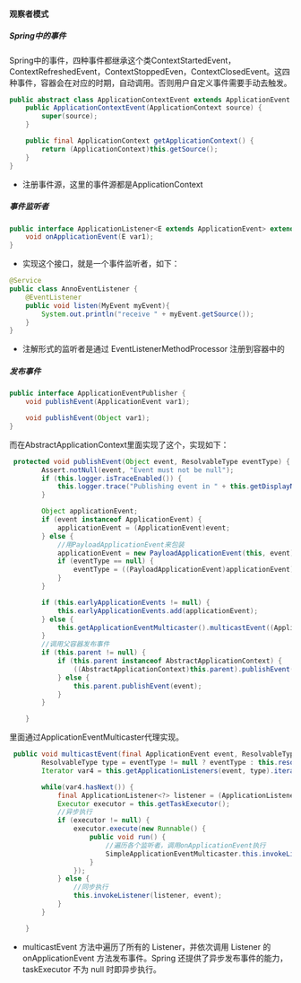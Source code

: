 #### 观察者模式

##### Spring中的事件
Spring中的事件，四种事件都继承这个类ContextStartedEvent，ContextRefreshedEvent，ContextStoppedEven，ContextClosedEvent。这四种事件，容器会在对应的时期，自动调用。否则用户自定义事件需要手动去触发。
```java
public abstract class ApplicationContextEvent extends ApplicationEvent {
    public ApplicationContextEvent(ApplicationContext source) {
        super(source);
    }

    public final ApplicationContext getApplicationContext() {
        return (ApplicationContext)this.getSource();
    }
}
```
* 注册事件源，这里的事件源都是ApplicationContext

##### 事件监听者
```java
public interface ApplicationListener<E extends ApplicationEvent> extends EventListener {
    void onApplicationEvent(E var1);
}
```
* 实现这个接口，就是一个事件监听者，如下：
```java
@Service
public class AnnoEventListener {
    @EventListener
    public void listen(MyEvent myEvent){
        System.out.println("receive " + myEvent.getSource());
    }
}
```
* 注解形式的监听者是通过 EventListenerMethodProcessor 注册到容器中的

##### 发布事件
```java
public interface ApplicationEventPublisher {
    void publishEvent(ApplicationEvent var1);

    void publishEvent(Object var1);
}
```
而在AbstractApplicationContext里面实现了这个，实现如下：
```java
 protected void publishEvent(Object event, ResolvableType eventType) {
        Assert.notNull(event, "Event must not be null");
        if (this.logger.isTraceEnabled()) {
            this.logger.trace("Publishing event in " + this.getDisplayName() + ": " + event);
        }

        Object applicationEvent;
        if (event instanceof ApplicationEvent) {
            applicationEvent = (ApplicationEvent)event;
        } else {
            //用PayloadApplicationEvent来包装
            applicationEvent = new PayloadApplicationEvent(this, event);
            if (eventType == null) {
                eventType = ((PayloadApplicationEvent)applicationEvent).getResolvableType();
            }
        }

        if (this.earlyApplicationEvents != null) {
            this.earlyApplicationEvents.add(applicationEvent);
        } else {
            this.getApplicationEventMulticaster().multicastEvent((ApplicationEvent)applicationEvent, eventType);
        }
        //调用父容器发布事件
        if (this.parent != null) {
            if (this.parent instanceof AbstractApplicationContext) {
                ((AbstractApplicationContext)this.parent).publishEvent(event, eventType);
            } else {
                this.parent.publishEvent(event);
            }
        }

    }
```
里面通过ApplicationEventMulticaster代理实现。
```java
 public void multicastEvent(final ApplicationEvent event, ResolvableType eventType) {
        ResolvableType type = eventType != null ? eventType : this.resolveDefaultEventType(event);
        Iterator var4 = this.getApplicationListeners(event, type).iterator();

        while(var4.hasNext()) {
            final ApplicationListener<?> listener = (ApplicationListener)var4.next();
            Executor executor = this.getTaskExecutor();
            //异步执行
            if (executor != null) {
                executor.execute(new Runnable() {
                    public void run() {
                        //遍历各个监听者，调用onApplicationEvent执行
                        SimpleApplicationEventMulticaster.this.invokeListener(listener, event);
                    }
                });
            } else {
                //同步执行
                this.invokeListener(listener, event);
            }
        }

    }
```
* multicastEvent 方法中遍历了所有的 Listener，并依次调用 Listener 的 onApplicationEvent 方法发布事件。Spring 还提供了异步发布事件的能力，taskExecutor 不为 null 时即异步执行。